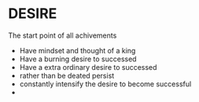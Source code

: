 # DESIRE

The start point of all achivements

- Have mindset and thought of a king
- Have a burning desire to successed
- Have a extra ordinary desire to successed
- rather than be deated persist
- constantly intensify the desire to become successful
- 